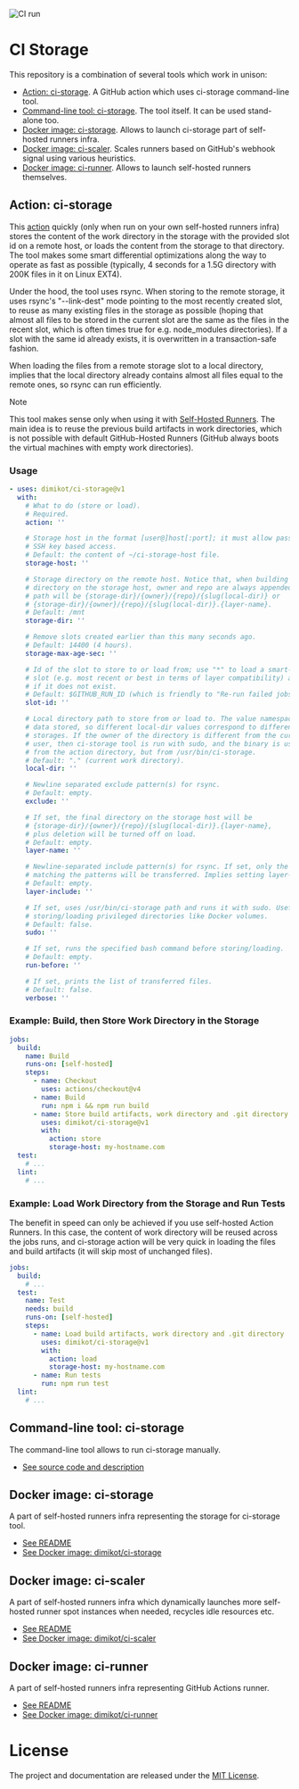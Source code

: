 ![CI run](https://github.com/dimikot/ci-storage/actions/workflows/ci.yml/badge.svg?branch=main)

# CI Storage

This repository is a combination of several tools which work in unison:

- [Action: ci-storage](#action-ci-storage). A GitHub action which uses ci-storage command-line tool.
- [Command-line tool: ci-storage](https://github.com/dimikot/ci-storage/blob/main/ci-storage). The tool itself. It can be used stand-alone too.
- [Docker image: ci-storage](https://github.com/dimikot/ci-storage/tree/main/docker/ci-storage). Allows to launch ci-storage part of self-hosted runners infra.
- [Docker image: ci-scaler](https://github.com/dimikot/ci-storage/tree/main/docker/ci-scaler). Scales runners based on GitHub's webhook signal using various heuristics.
- [Docker image: ci-runner](https://github.com/dimikot/ci-storage/tree/main/docker/ci-runner). Allows to launch self-hosted runners themselves.

## Action: ci-storage

This [action](https://github.com/dimikot/ci-storage/blob/main/action.yml)
quickly (only when run on your own self-hosted runners infra) stores the content
of the work directory in the storage with the provided slot id on a remote host,
or loads the content from the storage to that directory. The tool makes some
smart differential optimizations along the way to operate as fast as possible
(typically, 4 seconds for a 1.5G directory with 200K files in it on Linux EXT4).

Under the hood, the tool uses rsync. When storing to the remote storage, it uses
rsync's "--link-dest" mode pointing to the most recently created slot, to reuse
as many existing files in the storage as possible (hoping that almost all files
to be stored in the current slot are the same as the files in the recent slot,
which is often times true for e.g. node_modules directories). If a slot with the
same id already exists, it is overwritten in a transaction-safe fashion.

When loading the files from a remote storage slot to a local directory, implies
that the local directory already contains almost all files equal to the remote
ones, so rsync can run efficiently.

> [!NOTE]
>
> This tool makes sense only when using it with [Self-Hosted
> Runners](https://docs.github.com/en/actions/hosting-your-own-runners/managing-self-hosted-runners/about-self-hosted-runners).
> The main idea is to reuse the previous build artifacts in work directories,
> which is not possible with default GitHub-Hosted Runners (GitHub always boots
> the virtual machines with empty work directories).

### Usage

<!-- start usage -->
```yaml
- uses: dimikot/ci-storage@v1
  with:
    # What to do (store or load).
    # Required.
    action: ''

    # Storage host in the format [user@]host[:port]; it must allow password-free
    # SSH key based access.
    # Default: the content of ~/ci-storage-host file.
    storage-host: ''

    # Storage directory on the remote host. Notice that, when building the final
    # directory on the storage host, owner and repo are always appended, so the
    # path will be {storage-dir}/{owner}/{repo}/{slug(local-dir)} or
    # {storage-dir}/{owner}/{repo}/{slug(local-dir)}.{layer-name}.
    # Default: /mnt
    storage-dir: ''

    # Remove slots created earlier than this many seconds ago.
    # Default: 14400 (4 hours).
    storage-max-age-sec: ''

    # Id of the slot to store to or load from; use "*" to load a smart-random
    # slot (e.g. most recent or best in terms of layer compatibility) and skip
    # if it does not exist.
    # Default: $GITHUB_RUN_ID (which is friendly to "Re-run failed jobs").
    slot-id: ''

    # Local directory path to store from or load to. The value namespaces the
    # data stored, so different local-dir values correspond to different
    # storages. If the owner of the directory is different from the current
    # user, then ci-storage tool is run with sudo, and the binary is used not
    # from the action directory, but from /usr/bin/ci-storage.
    # Default: "." (current work directory).
    local-dir: ''

    # Newline separated exclude pattern(s) for rsync.
    # Default: empty.
    exclude: ''

    # If set, the final directory on the storage host will be
    # {storage-dir}/{owner}/{repo}/{slug(local-dir)}.{layer-name},
    # plus deletion will be turned off on load.
    # Default: empty.
    layer-name: ''

    # Newline-separated include pattern(s) for rsync. If set, only the files
    # matching the patterns will be transferred. Implies setting layer-name.
    # Default: empty.
    layer-include: ''

    # If set, uses /usr/bin/ci-storage path and runs it with sudo. Useful for
    # storing/loading privileged directories like Docker volumes.
    # Default: false.
    sudo: ''

    # If set, runs the specified bash command before storing/loading.
    # Default: empty.
    run-before: ''

    # If set, prints the list of transferred files.
    # Default: false.
    verbose: ''
```
<!-- end usage -->

### Example: Build, then Store Work Directory in the Storage

```yaml
jobs:
  build:
    name: Build
    runs-on: [self-hosted]
    steps:
      - name: Checkout
        uses: actions/checkout@v4
      - name: Build
        run: npm i && npm run build
      - name: Store build artifacts, work directory and .git directory
        uses: dimikot/ci-storage@v1
        with:
          action: store
          storage-host: my-hostname.com
  test:
    # ...
  lint:
    # ...
```

### Example: Load Work Directory from the Storage and Run Tests

The benefit in speed can only be achieved if you use self-hosted Action Runners.
In this case, the content of work directory will be reused across the jobs runs,
and ci-storage action will be very quick in loading the files and build
artifacts (it will skip most of unchanged files).

```yaml
jobs:
  build:
    # ...
  test:
    name: Test
    needs: build
    runs-on: [self-hosted]
    steps:
      - name: Load build artifacts, work directory and .git directory
        uses: dimikot/ci-storage@v1
        with:
          action: load
          storage-host: my-hostname.com
      - name: Run tests
        run: npm run test
  lint:
    # ...
```


## Command-line tool: ci-storage

The command-line tool allows to run ci-storage manually.

- [See source code and description](https://github.com/dimikot/ci-storage/blob/main/ci-storage)


## Docker image: ci-storage

A part of self-hosted runners infra representing the storage for ci-storage tool.

- [See README](https://github.com/dimikot/ci-storage/tree/main/docker/ci-storage)
- [See Docker image: dimikot/ci-storage](https://github.com/dimikot/ci-storage/pkgs/container/ci-storage)


## Docker image: ci-scaler

A part of self-hosted runners infra which dynamically launches more self-hosted
runner spot instances when needed, recycles idle resources etc.

- [See README](https://github.com/dimikot/ci-storage/tree/main/docker/ci-scaler)
- [See Docker image: dimikot/ci-scaler](https://github.com/dimikot/ci-storage/pkgs/container/ci-scaler)


## Docker image: ci-runner

A part of self-hosted runners infra representing GitHub Actions runner.

- [See README](https://github.com/dimikot/ci-storage/tree/main/docker/ci-runner)
- [See Docker image: dimikot/ci-runner](https://github.com/dimikot/ci-storage/pkgs/container/ci-runner)


# License

The project and documentation are released under the [MIT License](LICENSE).
